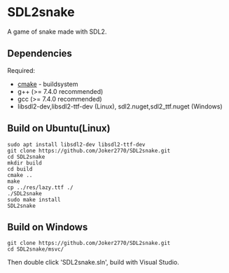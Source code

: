# SDL2snake
A game of snake made with SDL2. 

## Dependencies
Required:
* [cmake](http://www.cmake.org) - buildsystem
* g++ (>= 7.4.0 recommended)
* gcc (>= 7.4.0 recommended)
* libsdl2-dev,libsdl2-ttf-dev (Linux), sdl2.nuget,sdl2_ttf.nuget (Windows)

## Build on Ubuntu(Linux)
~~~
sudo apt install libsdl2-dev libsdl2-ttf-dev
git clone https://github.com/Joker2770/SDL2snake.git
cd SDL2snake
mkdir build
cd build
cmake ..
make
cp ../res/lazy.ttf ./
./SDL2snake
sudo make install
SDL2snake
~~~

## Build on Windows
~~~
git clone https://github.com/Joker2770/SDL2snake.git
cd SDL2snake/msvc/
~~~
Then double click 'SDL2snake.sln', build with Visual Studio.

